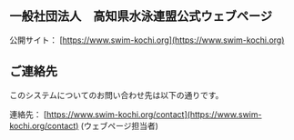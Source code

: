 ## 一般社団法人　高知県水泳連盟公式ウェブページ

公開サイト： [https://www.swim-kochi.org](https://www.swim-kochi.org)

## ご連絡先

このシステムについてのお問い合わせ先は以下の通りです。

連絡先： [https://www.swim-kochi.org/contact](https://www.swim-kochi.org/contact) (ウェブページ担当者)
